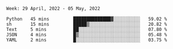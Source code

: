 <!--START_SECTION:waka-->
```text
Week: 29 April, 2022 - 05 May, 2022

Python   45 mins         ██████████████▓░░░░░░░░░░   59.02 % 
sh       15 mins         █████▒░░░░░░░░░░░░░░░░░░░   20.82 % 
Text     5 mins          ██░░░░░░░░░░░░░░░░░░░░░░░   07.80 % 
JSON     4 mins          █▒░░░░░░░░░░░░░░░░░░░░░░░   05.48 % 
YAML     2 mins          █░░░░░░░░░░░░░░░░░░░░░░░░   03.75 % 
```
<!--END_SECTION:waka-->
